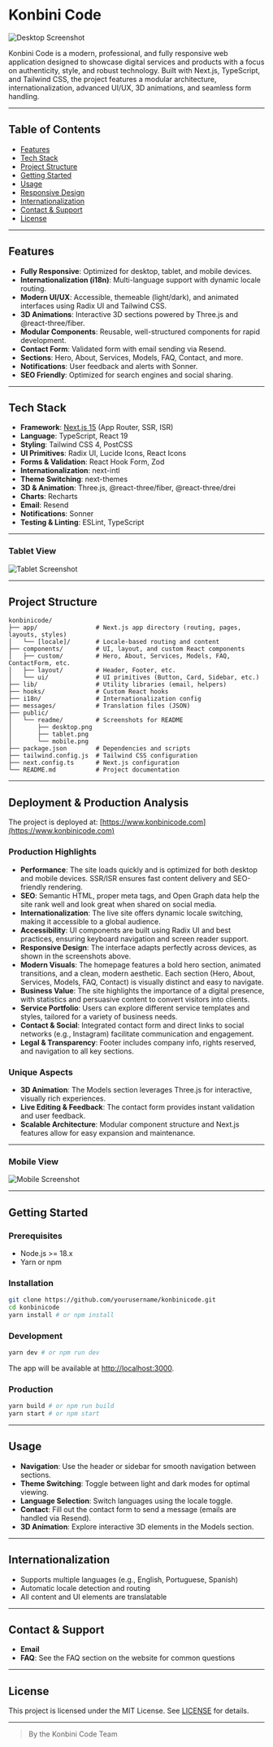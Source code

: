 # Konbini Code

![Desktop Screenshot](public/readme/desktop.png)

Konbini Code is a modern, professional, and fully responsive web application designed to showcase digital services and products with a focus on authenticity, style, and robust technology. Built with Next.js, TypeScript, and Tailwind CSS, the project features a modular architecture, internationalization, advanced UI/UX, 3D animations, and seamless form handling.

---

## Table of Contents
- [Features](#features)
- [Tech Stack](#tech-stack)
- [Project Structure](#project-structure)
- [Getting Started](#getting-started)
- [Usage](#usage)
- [Responsive Design](#responsive-design)
- [Internationalization](#internationalization)
- [Contact & Support](#contact--support)
- [License](#license)

---

## Features
- **Fully Responsive**: Optimized for desktop, tablet, and mobile devices.
- **Internationalization (i18n)**: Multi-language support with dynamic locale routing.
- **Modern UI/UX**: Accessible, themeable (light/dark), and animated interfaces using Radix UI and Tailwind CSS.
- **3D Animations**: Interactive 3D sections powered by Three.js and @react-three/fiber.
- **Modular Components**: Reusable, well-structured components for rapid development.
- **Contact Form**: Validated form with email sending via Resend.
- **Sections**: Hero, About, Services, Models, FAQ, Contact, and more.
- **Notifications**: User feedback and alerts with Sonner.
- **SEO Friendly**: Optimized for search engines and social sharing.

---

## Tech Stack
- **Framework**: [Next.js 15](https://nextjs.org/) (App Router, SSR, ISR)
- **Language**: TypeScript, React 19
- **Styling**: Tailwind CSS 4, PostCSS
- **UI Primitives**: Radix UI, Lucide Icons, React Icons
- **Forms & Validation**: React Hook Form, Zod
- **Internationalization**: next-intl
- **Theme Switching**: next-themes
- **3D & Animation**: Three.js, @react-three/fiber, @react-three/drei
- **Charts**: Recharts
- **Email**: Resend
- **Notifications**: Sonner
- **Testing & Linting**: ESLint, TypeScript

---

### Tablet View
![Tablet Screenshot](public/readme/tablet.png)

---

## Project Structure
```text
konbinicode/
├── app/                # Next.js app directory (routing, pages, layouts, styles)
│   └── [locale]/       # Locale-based routing and content
├── components/         # UI, layout, and custom React components
│   ├── custom/         # Hero, About, Services, Models, FAQ, ContactForm, etc.
│   ├── layout/         # Header, Footer, etc.
│   └── ui/             # UI primitives (Button, Card, Sidebar, etc.)
├── lib/                # Utility libraries (email, helpers)
├── hooks/              # Custom React hooks
├── i18n/               # Internationalization config
├── messages/           # Translation files (JSON)
├── public/
│   └── readme/         # Screenshots for README
│       ├── desktop.png
│       ├── tablet.png
│       └── mobile.png
├── package.json        # Dependencies and scripts
├── tailwind.config.js  # Tailwind CSS configuration
├── next.config.ts      # Next.js configuration
└── README.md           # Project documentation
```

---


## Deployment & Production Analysis

The project is deployed at: [https://www.konbinicode.com](https://www.konbinicode.com)

### Production Highlights
- **Performance**: The site loads quickly and is optimized for both desktop and mobile devices. SSR/ISR ensures fast content delivery and SEO-friendly rendering.
- **SEO**: Semantic HTML, proper meta tags, and Open Graph data help the site rank well and look great when shared on social media.
- **Internationalization**: The live site offers dynamic locale switching, making it accessible to a global audience.
- **Accessibility**: UI components are built using Radix UI and best practices, ensuring keyboard navigation and screen reader support.
- **Responsive Design**: The interface adapts perfectly across devices, as shown in the screenshots above.
- **Modern Visuals**: The homepage features a bold hero section, animated transitions, and a clean, modern aesthetic. Each section (Hero, About, Services, Models, FAQ, Contact) is visually distinct and easy to navigate.
- **Business Value**: The site highlights the importance of a digital presence, with statistics and persuasive content to convert visitors into clients.
- **Service Portfolio**: Users can explore different service templates and styles, tailored for a variety of business needs.
- **Contact & Social**: Integrated contact form and direct links to social networks (e.g., Instagram) facilitate communication and engagement.
- **Legal & Transparency**: Footer includes company info, rights reserved, and navigation to all key sections.

### Unique Aspects
- **3D Animation**: The Models section leverages Three.js for interactive, visually rich experiences.
- **Live Editing & Feedback**: The contact form provides instant validation and user feedback.
- **Scalable Architecture**: Modular component structure and Next.js features allow for easy expansion and maintenance.

---

### Mobile View
![Mobile Screenshot](public/readme/mobile.png)

---

## Getting Started

### Prerequisites
- Node.js >= 18.x
- Yarn or npm

### Installation
```bash
git clone https://github.com/yourusername/konbinicode.git
cd konbinicode
yarn install # or npm install
```

### Development
```bash
yarn dev # or npm run dev
```
The app will be available at [http://localhost:3000](http://localhost:3000).

### Production
```bash
yarn build # or npm run build
yarn start # or npm start
```

---

## Usage
- **Navigation**: Use the header or sidebar for smooth navigation between sections.
- **Theme Switching**: Toggle between light and dark modes for optimal viewing.
- **Language Selection**: Switch languages using the locale toggle.
- **Contact**: Fill out the contact form to send a message (emails are handled via Resend).
- **3D Animation**: Explore interactive 3D elements in the Models section.

---

## Internationalization
- Supports multiple languages (e.g., English, Portuguese, Spanish)
- Automatic locale detection and routing
- All content and UI elements are translatable

---

## Contact & Support
- **Email**
- **FAQ**: See the FAQ section on the website for common questions

---

## License
This project is licensed under the MIT License. See [LICENSE](LICENSE) for details.

---

> By the Konbini Code Team
